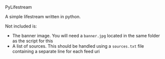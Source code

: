 PyLifestream

A simple lifestream written in python.

Not included is: 
- The banner image. You will need a `banner.jpg` located in the same folder as the script for this
- A list of sources. This should be handled using a `sources.txt` file containing a separate line for each feed uri
